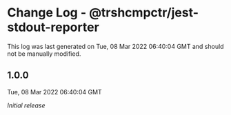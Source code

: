 # Change Log - @trshcmpctr/jest-stdout-reporter

This log was last generated on Tue, 08 Mar 2022 06:40:04 GMT and should not be manually modified.

## 1.0.0
Tue, 08 Mar 2022 06:40:04 GMT

_Initial release_

